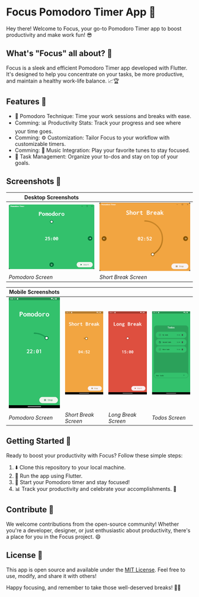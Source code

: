 # Focus Pomodoro Timer App 🍅

Hey there! Welcome to Focus, your go-to Pomodoro Timer app to boost productivity and make work fun! 😎

## What's "Focus" all about? 🚀

Focus is a sleek and efficient Pomodoro Timer app developed with Flutter. It's designed to help you concentrate on your tasks, be more productive, and maintain a healthy work-life balance. 📈🏆

## Features 🌟

- 🍅 Pomodoro Technique: Time your work sessions and breaks with ease.
- Comming: 📊 Productivity Stats: Track your progress and see where your time goes.
- Comming: ⚙️ Customization: Tailor Focus to your workflow with customizable timers.
- Comming: 🎵 Music Integration: Play your favorite tunes to stay focused.
- 📁 Task Management: Organize your to-dos and stay on top of your goals.

## Screenshots 📸

| Desktop Screenshots |  |
| --- | --- |
| ![Desktop Screenshot 1](assets\screenshots\windows-1.png) | ![Desktop Screenshot 2](assets\screenshots\windows-2.png) |
| *Pomodoro Screen* | *Short Break Screen* |

| Mobile Screenshots |  |  |  |
| --- | --- | --- | --- |
| ![Mobile Screenshot 1](assets\screenshots\mobile-1.png) | ![Mobile Screenshot 2](assets\screenshots\mobile-2.png) | ![Mobile Screenshot 3](assets\screenshots\mobile-3.png) | ![Mobile Screenshot 4](assets\screenshots\mobile-4.png) |
| *Pomodoro Screen* | *Short Break Screen* | *Long Break Screen* | *Todos Screen* |

## Getting Started 🚀

Ready to boost your productivity with Focus? Follow these simple steps:

1. ⬇️ Clone this repository to your local machine.
2. 🚀 Run the app using Flutter.
3. 🚴 Start your Pomodoro timer and stay focused!
4. 📊 Track your productivity and celebrate your accomplishments. 🥳

## Contribute 🤝

We welcome contributions from the open-source community! Whether you're a developer, designer, or just enthusiastic about productivity, there's a place for you in the Focus project. 😄

## License 📜

This app is open source and available under the [MIT License](LICENSE). Feel free to use, modify, and share it with others!

Happy focusing, and remember to take those well-deserved breaks! 🍅💪
